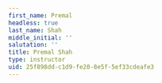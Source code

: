 ```yaml
---
first_name: Premal
headless: true
last_name: Shah
middle_initial: ''
salutation: ''
title: Premal Shah
type: instructor
uid: 25f898dd-c1d9-fe20-8e5f-5ef33cdeafe3
---
```

